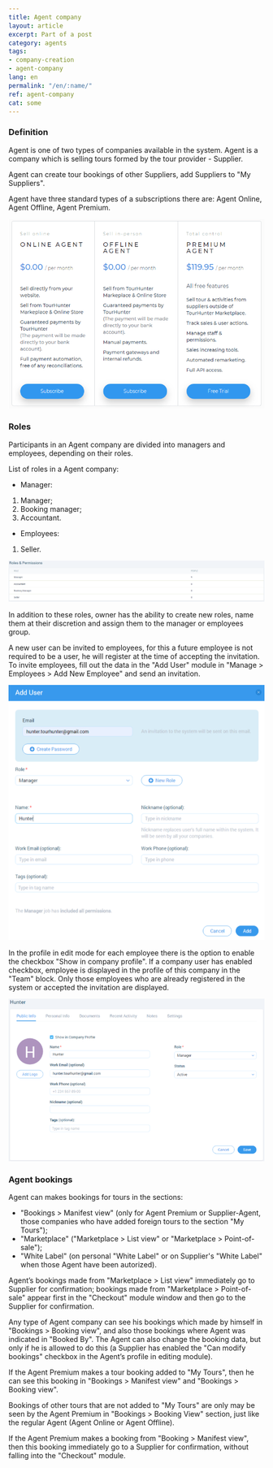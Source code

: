 ```yaml
---
title: Agent company
layout: article
excerpt: Part of a post
category: agents
tags:
- company-creation
- agent-company
lang: en
permalink: "/en/:name/"
ref: agent-company
cat: some
---
```


### **Definition**

Agent is one of two types of companies available in the system. Agent is a company which is selling tours formed by the tour provider - Supplier.

Agent can create tour bookings of other Suppliers, add Suppliers to "My Suppliers".

Agent have three standard types of a subscriptions there are: Agent Online, Agent Offline, Agent Premium.

![Agent's subscription](/assets/images/agent_company1.png)

### **Roles**

Participants in an Agent company are divided into managers and employees, depending on their roles.

List of roles in a Agent company:
- Manager:

1. Manager;
2. Booking manager;
3. Accountant.

- Employees:

1. Seller.

![Agent's employees](/assets/images/agent_company2.png)

In addition to these roles, owner has the ability to create new roles, name them at their discretion and assign them to the manager or employees group.

A new user can be invited to employees, for this a future employee is not required to be a user, he will register at the time of accepting the invitation. To invite employees, fill out the data in the "Add User" module in "Manage > Employees > Add New Employee" and send an invitation.

![Agent's subscription](/assets/images/agent_company3.png)

In the profile in edit mode for each employee there is the option to enable the checkbox "Show in company profile". If a company user has enabled checkbox, employee is displayed in the profile of this company in the "Team" block. Only those employees who are already registered in the system or accepted the invitation are displayed.

![Agent's subscription](/assets/images/agent_company4.png)

### **Agent bookings**

Agent can makes bookings for tours in the sections:
- "Bookings > Manifest view" (only for Agent Premium or Supplier-Agent, those companies who have added foreign tours to the section "My Tours");
- "Marketplace" ("Marketplace > List view" or "Marketplace > Point-of-sale");
- "White Label" (on personal "White Label" or on Supplier's "White Label" when those Agent have been autorized).

Agent’s bookings made from "Marketplace > List view" immediately go to Supplier for confirmation; bookings made from "Marketplace > Point-of-sale" appear first in the "Checkout" module window and then go to the Supplier for confirmation.

Any type of Agent company can see his bookings which made by himself in "Bookings > Booking view", and also those bookings where Agent was indicated in "Booked By". The Agent can also change the booking data, but only if he is allowed to do this (a Supplier has enabled the "Can modify bookings" checkbox in the Agent’s profile in editing module).

If the Agent Premium makes a tour booking added to "My Tours", then he can see this booking in "Bookings > Manifest view" and "Bookings > Booking view".

Bookings of other tours that are not added to "My Tours" are only may be seen by the Agent Premium in "Bookings > Booking View" section, just like the regular Agent (Agent Online or Agent Offline).

If the Agent Premium makes a booking from "Booking > Manifest view", then this booking immediately go to a Supplier for confirmation, without falling into the "Checkout" module.